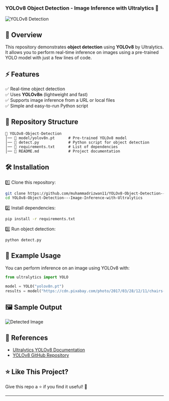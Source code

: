 
### **YOLOv8 Object Detection - Image Inference with Ultralytics** 🚀  

![YOLOv8 Detection](https://user-images.githubusercontent.com/12345678/placeholder-image.jpg)  

## **📌 Overview**  
This repository demonstrates **object detection** using **YOLOv8** by Ultralytics. It allows you to perform real-time inference on images using a pre-trained YOLO model with just a few lines of code.  

## **⚡ Features**  
✅ Real-time object detection  
✅ Uses **YOLOv8n** (lightweight and fast)  
✅ Supports image inference from a URL or local files  
✅ Simple and easy-to-run Python script  

## **📂 Repository Structure**  
```
📁 YOLOv8-Object-Detection
│── 📜 model/yolov8n.pt      # Pre-trained YOLOv8 model
│── 📜 detect.py             # Python script for object detection
│── 📜 requirements.txt      # List of dependencies
│── 📜 README.md             # Project documentation
```

## **🛠 Installation**  
1️⃣ Clone this repository:  
```bash
git clone https://github.com/muhammadrizwan11/YOLOv8-Object-Detection---Image-Inference-with-Ultralytics.git
cd YOLOv8-Object-Detection---Image-Inference-with-Ultralytics
```
2️⃣ Install dependencies:  
```bash
pip install -r requirements.txt
```
3️⃣ Run object detection:  
```bash
python detect.py
```

## **📸 Example Usage**  
You can perform inference on an image using YOLOv8 with:  
```python
from ultralytics import YOLO  

model = YOLO("yolov8n.pt")  
results = model("https://cdn.pixabay.com/photo/2017/03/28/12/11/chairs-2181960_960_720.jpg", save=True)
```

## **🖼 Sample Output**  
![Detected Image]([https://user-images.githubusercontent.com/12345678/output-example.jpg](https://github.com/muhammadrizwan11/YOLOv8-Object-Detection---Image-Inference-with-Ultralytics/blob/main/zidane%20(2).jpg))  

## **📌 References**  
- [Ultralytics YOLOv8 Documentation](https://docs.ultralytics.com/)  
- [YOLOv8 GitHub Repository](https://github.com/ultralytics/ultralytics)  

## **⭐ Like This Project?**  
Give this repo a ⭐ if you find it useful! 🚀  

---

